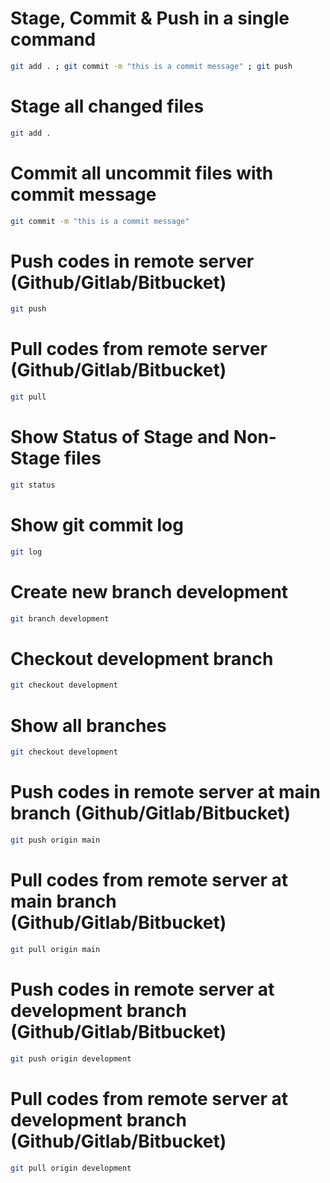 # Stage, Commit & Push in a single command
```bash
git add . ; git commit -m "this is a commit message" ; git push
```
# Stage all changed files
```bash
git add .
```
# Commit all uncommit files with commit message
```bash
git commit -m "this is a commit message"
```
# Push codes in remote server (Github/Gitlab/Bitbucket)
```bash
git push
```
# Pull codes from remote server (Github/Gitlab/Bitbucket)
```bash
git pull
```
# Show Status of Stage and Non-Stage files
```bash
git status
```
# Show git commit log
```bash
git log
```
# Create new branch development
```bash
git branch development
```
# Checkout development branch
```bash
git checkout development
```
# Show all branches
```bash
git checkout development
```
# Push codes in remote server at main branch (Github/Gitlab/Bitbucket)
```bash
git push origin main
```
# Pull codes from remote server at main branch (Github/Gitlab/Bitbucket)
```bash
git pull origin main
```
# Push codes in remote server at development branch (Github/Gitlab/Bitbucket)
```bash
git push origin development
```
# Pull codes from remote server at development branch (Github/Gitlab/Bitbucket)
```bash
git pull origin development
```
